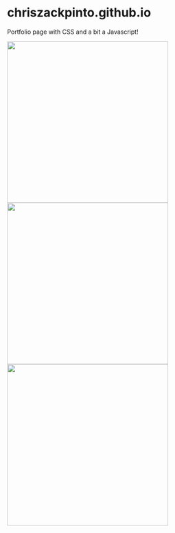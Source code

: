 
# chriszackpinto.github.io

Portfolio page with CSS and a bit a Javascript!

<img src="https://user-images.githubusercontent.com/81745636/118314839-51b83e80-b512-11eb-848f-a0445f4ae96f.png" width="375">

<img src="https://user-images.githubusercontent.com/81745636/118314853-554bc580-b512-11eb-9a75-89e99f1e624b.png" width="375">

<img src="https://user-images.githubusercontent.com/81745636/118314854-58df4c80-b512-11eb-9114-7f24a720a7fc.png" width="375">
